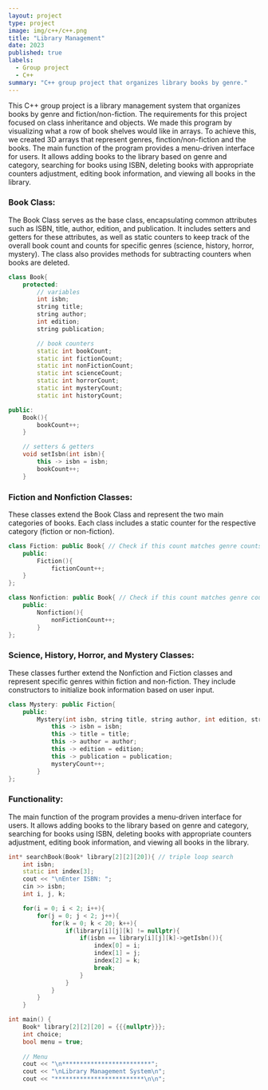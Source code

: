 ```yaml
---
layout: project
type: project
image: img/c++/c++.png
title: "Library Management"
date: 2023
published: true
labels:
  - Group project
  - C++
summary: "C++ group project that organizes library books by genre."
---
```

This C++ group project is a library management system that organizes books by genre and fiction/non-fiction. The requirements for this project focused on class inheritance and objects. We made this program by visualizing what a row of book shelves would like in arrays. To achieve this, we created 3D arrays that represent genres, finction/non-fiction and the books. The main function of the program provides a menu-driven interface for users. It allows adding books to the library based on genre and category, searching for books using ISBN, deleting books with appropriate counters adjustment, editing book information, and viewing all books in the library.

### Book Class: 
The Book Class serves as the base class, encapsulating common attributes such as ISBN, title, author, edition, and publication. It includes setters and getters for these attributes, as well as static counters to keep track of the overall book count and counts for specific genres (science, history, horror, mystery). The class also provides methods for subtracting counters when books are deleted.
```cpp
class Book{
    protected:
        // variables
        int isbn;
        string title;
        string author;
        int edition;
        string publication;

        // book counters
        static int bookCount;
        static int fictionCount;
        static int nonFictionCount;
        static int scienceCount;
        static int horrorCount;
        static int mysteryCount;
        static int historyCount;

```

```cpp
public:
    Book(){
        bookCount++;
    }

    // setters & getters
    void setIsbn(int isbn){
        this -> isbn = isbn;
        bookCount++;
    }
```

### Fiction and Nonfiction Classes:
These classes extend the Book Class and represent the two main categories of books. Each class includes a static counter for the respective category (fiction or non-fiction).
```cpp
class Fiction: public Book{ // Check if this count matches genre counts
    public:
        Fiction(){
            fictionCount++;
    }
};

class Nonfiction: public Book{ // Check if this count matches genre counts
    public:
        Nonfiction(){
            nonFictionCount++;
        }
};
```

### Science, History, Horror, and Mystery Classes:
These classes further extend the Nonfiction and Fiction classes and represent specific genres within fiction and non-fiction. They include constructors to initialize book information based on user input.
```cpp
class Mystery: public Fiction{
    public:
        Mystery(int isbn, string title, string author, int edition, string publication){
            this -> isbn = isbn;
            this -> title = title;
            this -> author = author;
            this -> edition = edition;
            this -> publication = publication;
            mysteryCount++;
        }
};
```

### Functionality: 
The main function of the program provides a menu-driven interface for users. It allows adding books to the library based on genre and category, searching for books using ISBN, deleting books with appropriate counters adjustment, editing book information, and viewing all books in the library.
```cpp
int* searchBook(Book* library[2][2][20]){ // triple loop search
    int isbn;
    static int index[3];
    cout << "\nEnter ISBN: ";
    cin >> isbn;
    int i, j, k;

    for(i = 0; i < 2; i++){
        for(j = 0; j < 2; j++){
            for(k = 0; k < 20; k++){
                if(library[i][j][k] != nullptr){ 
                    if(isbn == library[i][j][k]->getIsbn()){
                        index[0] = i;
                        index[1] = j;
                        index[2] = k;
                        break;
                    }  
                }
            }
        }
    }
```

```cpp
int main() {
    Book* library[2][2][20] = {{{nullptr}}}; 
    int choice;
    bool menu = true;
    
    // Menu
    cout << "\n*************************";
    cout << "\nLibrary Management System\n";
    cout << "*************************\n\n";
```
